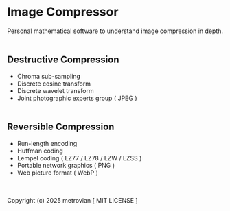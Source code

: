 # Image Compressor #
Personal mathematical software to understand image compression in depth.
<br/></br>
## Destructive Compression ##
- Chroma sub-sampling
- Discrete cosine transform
- Discrete wavelet transform
- Joint photographic experts group ( JPEG )
<br/></br>
## Reversible Compression ##
- Run-length encoding
- Huffman coding
- Lempel coding ( LZ77 / LZ78 / LZW / LZSS )
- Portable network graphics ( PNG )
- Web picture format ( WebP )

<br/></br>
Copyright (c) 2025 metrovian [ MIT LICENSE ]
